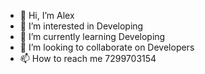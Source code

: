 - 👋 Hi, I’m Alex
- 👀 I’m interested in Developing
- 🌱 I’m currently learning Developing
- 💞️ I’m looking to collaborate on Developers
- 📫 How to reach me 7299703154

<!---
0205Alex/0205Alex is a ✨ special ✨ repository because its `README.md` (this file) appears on your GitHub profile.
You can click the Preview link to take a look at your changes.
--->

